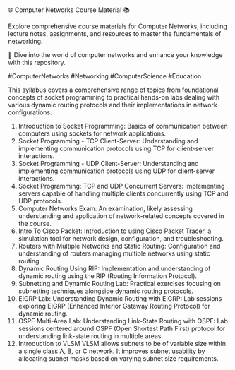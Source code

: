 🌐 Computer Networks Course Material 📚

Explore comprehensive course materials for Computer Networks, including lecture notes, assignments, and resources to master the fundamentals of networking. 

📓 Dive into the world of computer networks and enhance your knowledge with this repository.

#ComputerNetworks #Networking #ComputerScience #Education

This syllabus covers a comprehensive range of topics from foundational concepts of socket programming to practical hands-on labs dealing with various dynamic routing protocols and their implementations in network configurations.

1. Introduction to Socket Programming:
  Basics of communication between computers using sockets for network applications.
2. Socket Programming - TCP Client-Server:
  Understanding and implementing communication protocols using TCP for client-server interactions.
3. Socket Programming - UDP Client-Server:
  Understanding and implementing communication protocols using UDP for client-server interactions.
4. Socket Programming: TCP and UDP Concurrent Servers:
  Implementing servers capable of handling multiple clients concurrently using TCP and UDP protocols.
5. Computer Networks Exam:
  An examination, likely assessing understanding and application of network-related concepts covered in the course.
6. Intro To Cisco Packet:
  Introduction to using Cisco Packet Tracer, a simulation tool for network design, configuration, and troubleshooting.
7. Routers with Multiple Networks and Static Routing:
  Configuration and understanding of routers managing multiple networks using static routing.
8. Dynamic Routing Using RIP:
  Implementation and understanding of dynamic routing using the RIP (Routing Information Protocol).
9. Subnetting and Dynamic Routing Lab:
  Practical exercises focusing on subnetting techniques alongside dynamic routing protocols.
10. EIGRP Lab: Understanding Dynamic Routing with EIGRP:
  Lab sessions exploring EIGRP (Enhanced Interior Gateway Routing Protocol) for dynamic routing.
11. OSPF Multi-Area Lab: Understanding Link-State Routing with OSPF:
  Lab sessions centered around OSPF (Open Shortest Path First) protocol for understanding link-state routing in multiple areas.
12. Introduction to VLSM
  VLSM allows subnets to be of variable size within a single class A, B, or C network. It improves subnet usability by allocating subnet masks based on varying subnet size requirements.

